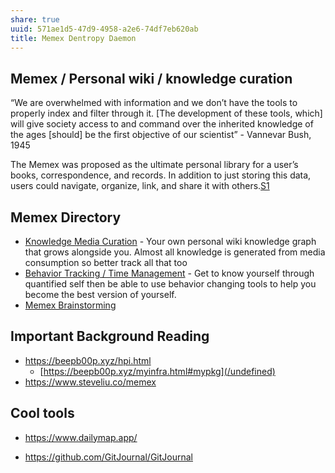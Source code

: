```yaml
---
share: true
uuid: 571ae1d5-47d9-4958-a2e6-74df7eb620ab
title: Memex Dentropy Daemon
---
```

## Memex / Personal wiki / knowledge curation

“We are overwhelmed with information and we don’t have the tools to properly index and filter through it. [The development of these tools, which] will give society access to and command over the inherited knowledge of the ages [should] be the first objective of our scientist” - Vannevar Bush, 1945

The Memex was proposed as the ultimate personal library for a user’s books, correspondence, and records. In addition to just storing this data, users could navigate, organize, link, and share it with others.[S1]


## Memex Directory

* [Knowledge Media Curation](/undefined) - Your own personal wiki knowledge graph that grows alongside you. Almost all knowledge is generated from media consumption so better track all that too
* [Behavior Tracking / Time Management](/undefined) - Get to know yourself through quantified self then be able to use behavior changing tools to help you become the best version of yourself.
* [Memex Brainstorming](/undefined)

## Important Background Reading

* <https://beepb00p.xyz/hpi.html>
  * [https://beepb00p.xyz/myinfra.html#mypkg](/undefined)
* <https://www.steveliu.co/memex>

## Cool tools

* <https://www.dailymap.app/>
* <https://github.com/GitJournal/GitJournal>

  [S1]: https://hyfen.net/memex/

